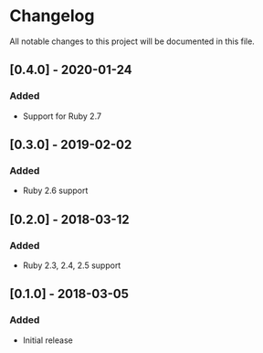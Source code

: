 # Changelog
All notable changes to this project will be documented in this file.

## [0.4.0] - 2020-01-24
### Added
- Support for Ruby 2.7

## [0.3.0] - 2019-02-02
### Added
- Ruby 2.6 support

## [0.2.0] - 2018-03-12
### Added
- Ruby 2.3, 2.4, 2.5 support

## [0.1.0] - 2018-03-05
### Added
- Initial release
